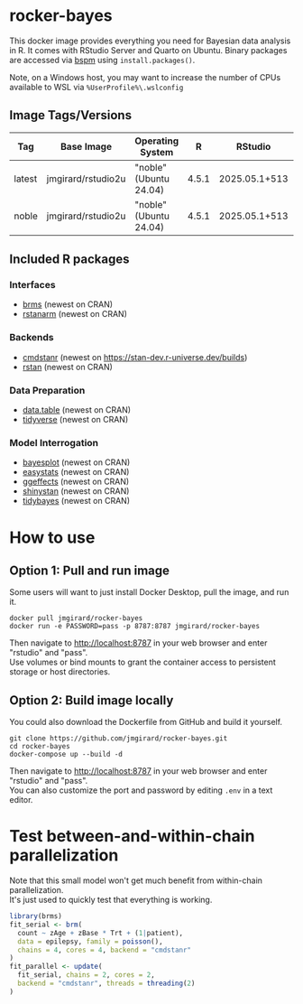 # rocker-bayes

This docker image provides everything you need for Bayesian data analysis in R. It comes with RStudio Server and Quarto on Ubuntu. Binary packages are accessed via [bspm](https://cloud.r-project.org/package=bspm) using `install.packages()`. 

Note, on a Windows host, you may want to increase the number of CPUs available to WSL via `%UserProfile%\.wslconfig`

## Image Tags/Versions

| Tag    | Base Image         | Operating System       | R     | RStudio       | CmdStan |
|--------|--------------------|------------------------|-------|---------------|---------|
| latest | jmgirard/rstudio2u | "noble" (Ubuntu 24.04) | 4.5.1 | 2025.05.1+513 | 2.37.0  |
| noble  | jmgirard/rstudio2u | "noble" (Ubuntu 24.04) | 4.5.1 | 2025.05.1+513 | 2.37.0  |


## Included R packages 

### Interfaces
- [brms](https://paulbuerkner.com/brms/) (newest on CRAN)
- [rstanarm](https://mc-stan.org/rstanarm/) (newest on CRAN)

### Backends
- [cmdstanr](https://mc-stan.org/cmdstanr/) (newest on <https://stan-dev.r-universe.dev/builds>)
- [rstan](https://mc-stan.org/rstan/) (newest on CRAN)

### Data Preparation
- [data.table](https://rdatatable.gitlab.io/data.table/) (newest on CRAN)
- [tidyverse](https://www.tidyverse.org/) (newest on CRAN)

### Model Interrogation
- [bayesplot](https://mc-stan.org/bayesplot/) (newest on CRAN)
- [easystats](https://easystats.github.io/easystats/) (newest on CRAN)
- [ggeffects](https://strengejacke.github.io/ggeffects/) (newest on CRAN)
- [shinystan](https://mc-stan.org/shinystan/) (newest on CRAN)
- [tidybayes](https://mjskay.github.io/tidybayes/) (newest on CRAN)

# How to use

## Option 1: Pull and run image
Some users will want to just install Docker Desktop, pull the image, and run it.

```
docker pull jmgirard/rocker-bayes
docker run -e PASSWORD=pass -p 8787:8787 jmgirard/rocker-bayes
```

Then navigate to <http://localhost:8787> in your web browser and enter "rstudio" and "pass".<br />
Use volumes or bind mounts to grant the container access to persistent storage or host directories.

## Option 2: Build image locally
You could also download the Dockerfile from GitHub and build it yourself.

```
git clone https://github.com/jmgirard/rocker-bayes.git
cd rocker-bayes
docker-compose up --build -d
```

Then navigate to <http://localhost:8787> in your web browser and enter "rstudio" and "pass".<br />
You can also customize the port and password by editing `.env` in a text editor.

# Test between-and-within-chain parallelization
Note that this small model won't get much benefit from within-chain parallelization. <br />
It's just used to quickly test that everything is working.

```r
library(brms)
fit_serial <- brm(
  count ~ zAge + zBase * Trt + (1|patient),
  data = epilepsy, family = poisson(),
  chains = 4, cores = 4, backend = "cmdstanr"
)
fit_parallel <- update(
  fit_serial, chains = 2, cores = 2,
  backend = "cmdstanr", threads = threading(2)
)
```
